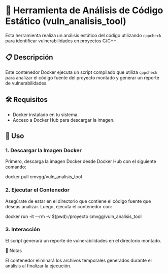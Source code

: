 # 🚀 Herramienta de Análisis de Código Estático (vuln_analisis_tool)

Esta herramienta realiza un análisis estático del código utilizando `cppcheck` para identificar vulnerabilidades en proyectos C/C++.

## 📋 Descripción

Este contenedor Docker ejecuta un script compilado que utiliza `cppcheck` para analizar el código fuente del proyecto montado y generar un reporte de vulnerabilidades.

## 🛠 Requisitos

- Docker instalado en tu sistema.
- Acceso a Docker Hub para descargar la imagen.

## 🚀 Uso

### 1. Descargar la Imagen Docker

Primero, descarga la imagen Docker desde Docker Hub con el siguiente comando:

docker pull cmvgg/vuln_analisis_tool

### 2. Ejecutar el Contenedor
Asegúrate de estar en el directorio que contiene el código fuente que deseas analizar. Luego, ejecuta el contenedor con:

docker run -it --rm -v $(pwd):/proyecto cmvgg/vuln_analisis_tool

### 3. Interacción
El script generará un reporte de vulnerabilidades en el directorio montado.

📌 Notas

El contenedor eliminará los archivos temporales generados durante el análisis al finalizar la ejecución.
